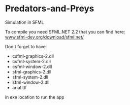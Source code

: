 # Predators-and-Preys
Simulation in SFML

To compile you need SFML.NET 2.2 that you can find here: <br />
www.sfml-dev.org/download/sfml.net/

Don't forget to have: <br />
- csfml-graphics-2.dll <br />
- csfml-system-2.dll <br />
- csfml-window-2.dll <br />
- sfml-graphics-2.dll <br />
- sfml-system-2.dll <br />
- sfml-window-2.dll <br />
- arial.ttf <br />

in exe location to run the app
